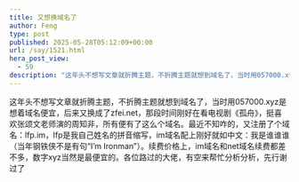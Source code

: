 ```yaml
---
title: 又想换域名了
author: Feng
type: post
published: 2025-05-28T05:12:09+00:00
url: /say/1521.html
hera_post_view:
  - 59
description: "这年头不想写文章就折腾主题，不折腾主题就想到域名了，当时用057000.xyz是想着域名便宜，后来又换成了zfei.net，那段时间刚好在看电视剧《孤舟》，挺喜欢张颂文老师演的周知非，所有便有了这么个域名。"
---
```

这年头不想写文章就折腾主题，不折腾主题就想到域名了，当时用057000.xyz是想着域名便宜，后来又换成了zfei.net，那段时间刚好在看电视剧《孤舟》，挺喜欢张颂文老师演的周知非，所有便有了这么个域名。最近不知咋的，又注册了个域名：lfp.im，lfp是我自己姓名的拼音缩写，im域名配上刚好就如中文：我是谁谁谁（当年钢铁侠不是有句“I&#8217;m Ironman”）。续费价格上，im域名和net域名续费都差不多，数字xyz当然是最便宜的。各位路过的大佬，有空来帮忙分析分析，先行谢过了